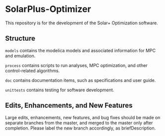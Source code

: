 # SolarPlus-Optimizer
This repository is for the development of the Solar+ Optimization software.  

## Structure
``models`` contains the modelica models and associated information for MPC and emulation.

``process`` contains scripts to run analyses, MPC optimization, and other control-related algorithms.

``doc`` contains documentation items, such as specifications and user guide.

``unittests`` contains testing for software development.

## Edits, Enhancements, and New Features
Large edits, enhancements, new features, and bug fixes should be made on separate branches from the master, and merged to the master only after completion. Please label the new branch accordingly, as briefDescription.